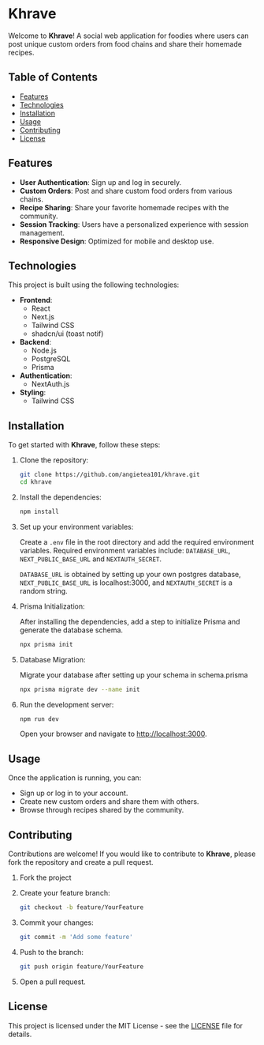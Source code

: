 # Khrave

Welcome to **Khrave**! A social web application for foodies where users can post unique custom orders from food chains and share their homemade recipes.

## Table of Contents

- [Features](#features)
- [Technologies](#technologies)
- [Installation](#installation)
- [Usage](#usage)
- [Contributing](#contributing)
- [License](#license)

## Features

- **User Authentication**: Sign up and log in securely.
- **Custom Orders**: Post and share custom food orders from various chains.
- **Recipe Sharing**: Share your favorite homemade recipes with the community.
- **Session Tracking**: Users have a personalized experience with session management.
- **Responsive Design**: Optimized for mobile and desktop use.

## Technologies

This project is built using the following technologies:

- **Frontend**:
  - React
  - Next.js
  - Tailwind CSS
  - shadcn/ui (toast notif)
- **Backend**:
  - Node.js
  - PostgreSQL
  - Prisma
- **Authentication**:
  - NextAuth.js
- **Styling**:
  - Tailwind CSS

## Installation

To get started with **Khrave**, follow these steps:

1. Clone the repository:

   ```bash
   git clone https://github.com/angietea101/khrave.git
   cd khrave
   ```

2. Install the dependencies:

   ```bash
   npm install
   ```

3. Set up your environment variables:

   Create a `.env` file in the root directory and add the required environment variables. Required environment variables include: `DATABASE_URL`, `NEXT_PUBLIC_BASE_URL` and `NEXTAUTH_SECRET`.

   `DATABASE_URL` is obtained by setting up your own postgres database, `NEXT_PUBLIC_BASE_URL` is localhost:3000, and `NEXTAUTH_SECRET` is
   a random string.

4. Prisma Initialization:

   After installing the dependencies, add a step to initialize Prisma and generate the database schema.

   ```bash
   npx prisma init
   ```

5. Database Migration:

   Migrate your database after setting up your schema in schema.prisma

   ```bash
   npx prisma migrate dev --name init
   ```

6. Run the development server:

   ```bash
   npm run dev
   ```

   Open your browser and navigate to [http://localhost:3000](http://localhost:3000).

## Usage

Once the application is running, you can:

- Sign up or log in to your account.
- Create new custom orders and share them with others.
- Browse through recipes shared by the community.

## Contributing

Contributions are welcome! If you would like to contribute to **Khrave**, please fork the repository and create a pull request.

1. Fork the project
2. Create your feature branch:

   ```bash
   git checkout -b feature/YourFeature
   ```

3. Commit your changes:

   ```bash
   git commit -m 'Add some feature'
   ```

4. Push to the branch:

   ```bash
   git push origin feature/YourFeature
   ```

5. Open a pull request.

## License

This project is licensed under the MIT License - see the [LICENSE](LICENSE) file for details.
